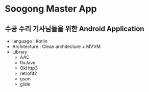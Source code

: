 # Soogong Master App

## 수공 수리 기사님들을 위한 Android Application

* language : Kotlin
* Architecture : Clean architecture + MVVM
* Library
    * AAC
    * RxJava
    * OkHttp3
    * retrofit2
    * gson
    * glide